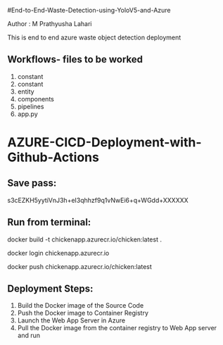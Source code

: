 #End-to-End-Waste-Detection-using-YoloV5-and-Azure

Author : M Prathyusha Lahari


This is end to end azure waste object detection deployment

## Workflows- files to be worked
1. constant
1. constant
2. entity
3. components
4. pipelines
5. app.py

# AZURE-CICD-Deployment-with-Github-Actions

## Save pass:

s3cEZKH5yytiVnJ3h+eI3qhhzf9q1vNwEi6+q+WGdd+XXXXXX


## Run from terminal:

docker build -t chickenapp.azurecr.io/chicken:latest .

docker login chickenapp.azurecr.io

docker push chickenapp.azurecr.io/chicken:latest


## Deployment Steps:

1. Build the Docker image of the Source Code
2. Push the Docker image to Container Registry
3. Launch the Web App Server in Azure 
4. Pull the Docker image from the container registry to Web App server and run 
